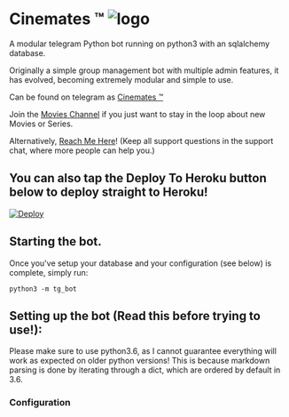 # Cinemates ™ ![logo](https://telegra.ph/file/3a95aa2c9b7345ff4fd9a.jpg) 
A modular telegram Python bot running on python3 with an sqlalchemy database.

Originally a simple group management bot with multiple admin features, it has evolved, becoming extremely modular and 
simple to use.

Can be found on telegram as [Cinemates ™](https://t.me/CenematesBot)

Join the [Movies Channel](https://t.me/CinematesChannel) if you just want to stay in the loop about new Movies or
Series.

Alternatively, [Reach Me Here](https://t.me/CenematesBot
)! (Keep all support questions in the support chat, where more people can help you.)

## You can also tap the Deploy To Heroku button below to deploy straight to Heroku!

[![Deploy](https://www.herokucdn.com/deploy/button.svg)](https://heroku.com/deploy?template=https://github.com/vasudrlg/Cenemates-)

## Starting the bot.

Once you've setup your database and your configuration (see below) is complete, simply run:

`python3 -m tg_bot`


## Setting up the bot (Read this before trying to use!):
Please make sure to use python3.6, as I cannot guarantee everything will work as expected on older python versions!
This is because markdown parsing is done by iterating through a dict, which are ordered by default in 3.6.

### Configuration

